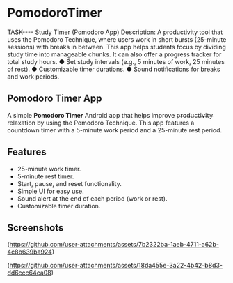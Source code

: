 # PomodoroTimer

TASK----
Study Timer (Pomodoro App)
Description: A productivity tool that uses the Pomodoro Technique, where users work
in short bursts (25-minute sessions) with breaks in between. This app helps students
focus by dividing study time into manageable chunks. It can also offer a progress
tracker for total study hours.
● Set study intervals (e.g., 5 minutes of work, 25 minutes of rest).
● Customizable timer durations.
● Sound notifications for breaks and work periods.

## Pomodoro Timer App

A simple **Pomodoro Timer** Android app that helps improve 𝗉̶𝗋̶𝗈̶𝖽̶𝗎̶𝖼̶𝗍̶𝗂̶𝗏̶𝗂̶𝗍̶𝗒̶ relaxation by using the Pomodoro Technique. This app features a countdown timer with a 5-minute work period and a 25-minute rest period.

## Features

- 25-minute work timer.
- 5-minute rest timer.
- Start, pause, and reset functionality.
- Simple UI for easy use.
- Sound alert at the end of each period (work or rest).
- Customizable timer duration.

## Screenshots

(https://github.com/user-attachments/assets/7b2322ba-1aeb-4711-a62b-4c8b639ba924)


(https://github.com/user-attachments/assets/18da455e-3a22-4b42-b8d3-dd6ccc64ca08)




